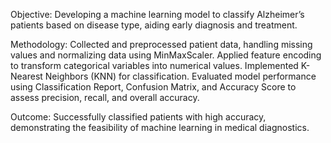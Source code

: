 Objective:
Developing a machine learning model to classify Alzheimer’s patients based on disease type, aiding early diagnosis and treatment.

Methodology:
Collected and preprocessed patient data, handling missing values and normalizing data using MinMaxScaler.
Applied feature encoding to transform categorical variables into numerical values.
Implemented K-Nearest Neighbors (KNN) for classification.
Evaluated model performance using Classification Report, Confusion Matrix, and Accuracy Score to assess precision, recall, and overall accuracy.

Outcome:
Successfully classified patients with high accuracy, demonstrating the feasibility of machine learning in medical diagnostics.
